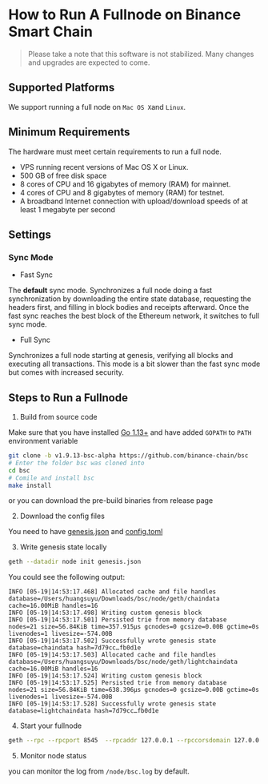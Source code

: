# How to Run A Fullnode on Binance Smart Chain
> Please take a note that this software is not stabilized. Many changes and upgrades are expected to come.

## Supported Platforms

We support running a full node on `Mac OS X`and `Linux`.

## Minimum Requirements

The hardware must meet certain requirements to run a full node.

- VPS running recent versions of Mac OS X or Linux.
- 500 GB of free disk space
- 8 cores of CPU and 16 gigabytes of memory (RAM) for mainnet.
- 4 cores of CPU and 8 gigabytes of memory (RAM) for testnet.
- A broadband Internet connection with upload/download speeds of at least 1 megabyte per second

## Settings

### Sync Mode

* Fast Sync

The **default** sync mode. Synchronizes a full node doing a fast synchronization by downloading the entire state database, requesting the headers first, and filling in block bodies and receipts afterward. Once the fast sync reaches the best block of the Ethereum network, it switches to full sync mode.

* Full Sync

Synchronizes a full node starting at genesis, verifying all blocks and executing all transactions. This mode is a bit slower than the fast sync mode but comes with increased security.


## Steps to Run a Fullnode

1. Build from source code

Make sure that you have installed [Go 1.13+](https://golang.org/doc/install) and have added `GOPATH` to `PATH` environment variable

```bash
git clone -b v1.9.13-bsc-alpha https://github.com/binance-chain/bsc
# Enter the folder bsc was cloned into
cd bsc
# Comile and install bsc
make install
```

or you can download the pre-build binaries from release page

2. Download the config files

You need to have [genesis.json]() and [config.toml]()

3. Write genesis state locally

```bash
geth --datadir node init genesis.json
```

You could see the following output:

```
INFO [05-19|14:53:17.468] Allocated cache and file handles         database=/Users/huangsuyu/Downloads/bsc/node/geth/chaindata cache=16.00MiB handles=16
INFO [05-19|14:53:17.498] Writing custom genesis block
INFO [05-19|14:53:17.501] Persisted trie from memory database      nodes=21 size=56.84KiB time=357.915µs gcnodes=0 gcsize=0.00B gctime=0s livenodes=1 livesize=-574.00B
INFO [05-19|14:53:17.502] Successfully wrote genesis state         database=chaindata hash=7d79cc…fb0d1e
INFO [05-19|14:53:17.503] Allocated cache and file handles         database=/Users/huangsuyu/Downloads/bsc/node/geth/lightchaindata cache=16.00MiB handles=16
INFO [05-19|14:53:17.524] Writing custom genesis block
INFO [05-19|14:53:17.525] Persisted trie from memory database      nodes=21 size=56.84KiB time=638.396µs gcnodes=0 gcsize=0.00B gctime=0s livenodes=1 livesize=-574.00B
INFO [05-19|14:53:17.528] Successfully wrote genesis state         database=lightchaindata hash=7d79cc…fb0d1e
```
4. Start your fullnode

```bash
geth --rpc --rpcport 8545  --rpcaddr 127.0.0.1 --rpccorsdomain 127.0.0.1 --config ./config.toml --datadir ./node -unlock {validator-address} --mine --allow-insecure-unlock  --rpcapi "eth,web3,miner,net,admin,personal,debug" --pprofaddr 0.0.0.0 --metrics --pprof
 ```

5. Monitor node status

you can monitor the log from `/node/bsc.log` by default.


